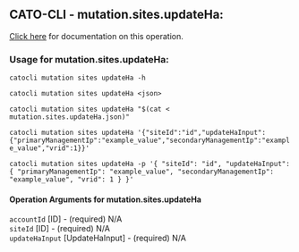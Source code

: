 
## CATO-CLI - mutation.sites.updateHa:
[Click here](https://api.catonetworks.com/documentation/#mutation-mutation.sites.updateHa) for documentation on this operation.

### Usage for mutation.sites.updateHa:

`catocli mutation sites updateHa -h`

`catocli mutation sites updateHa <json>`

`catocli mutation sites updateHa "$(cat < mutation.sites.updateHa.json)"`

`catocli mutation sites updateHa '{"siteId":"id","updateHaInput":{"primaryManagementIp":"example_value","secondaryManagementIp":"example_value","vrid":1}}'`

`catocli mutation sites updateHa -p '{
    "siteId": "id",
    "updateHaInput": {
        "primaryManagementIp": "example_value",
        "secondaryManagementIp": "example_value",
        "vrid": 1
    }
}'`


#### Operation Arguments for mutation.sites.updateHa ####

`accountId` [ID] - (required) N/A    
`siteId` [ID] - (required) N/A    
`updateHaInput` [UpdateHaInput] - (required) N/A    
